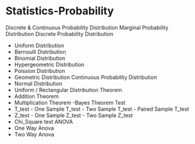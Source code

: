 # Statistics-Probability
Discrete & Continuous Probability Distribution
Marginal Probability Distribution
Discrete Probability Distribution
  - Uniform Distribution
  - Bernoulli Distribution
  - Binomial Distribution
  - Hypergeometric Distribution
  - Poission Distribution 
  - Geometric Distribution
Continuous Probability Distribution
  - Normal Distribution
  - Uniform / Rectangular Distribution
Theorem
  - Addition Theorem
  - Multiplication Theorem
  -Bayes Theorem
Test
  - T_test
        - One Sample T_test
        - Two Sample T_test
        - Paired Sample T_test
  - Z_test
        - One Sample Z_test
        - Two Sample Z_test
  - Chi_Square test
ANOVA
  - One Way Anova
  - Two Way Anova
